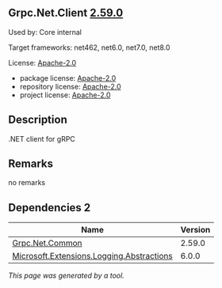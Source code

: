Grpc.Net.Client [2.59.0](https://www.nuget.org/packages/Grpc.Net.Client/2.59.0)
--------------------

Used by: Core internal

Target frameworks: net462, net6.0, net7.0, net8.0

License: [Apache-2.0](../../../../licenses/apache-2.0) 

- package license: [Apache-2.0](https://licenses.nuget.org/Apache-2.0) 
- repository license: [Apache-2.0](https://github.com/grpc/grpc-dotnet.git) 
- project license: [Apache-2.0](https://github.com/grpc/grpc-dotnet) 

Description
-----------
.NET client for gRPC

Remarks
-----------
no remarks


Dependencies 2
-----------

|Name|Version|
|----------|:----|
|[Grpc.Net.Common](../../../../packages/nuget.org/grpc.net.common/2.59.0)|2.59.0|
|[Microsoft.Extensions.Logging.Abstractions](../../../../packages/nuget.org/microsoft.extensions.logging.abstractions/6.0.0)|6.0.0|

*This page was generated by a tool.*
